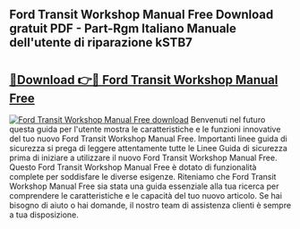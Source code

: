 ## Ford Transit Workshop Manual Free Download gratuit PDF - Part-Rgm Italiano Manuale dell'utente di riparazione kSTB7

# <h2><a href="http://dfc3rwa.blite.top/?on=Ford+Transit+Workshop+Manual+Free">🔗Download 👉🔴 Ford Transit Workshop Manual Free</a></h2>

[![Ford Transit Workshop Manual Free download](https://i.imgur.com/lujVjoI.png)](http://dfc3rwa.blite.top/?on=Ford+Transit+Workshop+Manual+Free)
Benvenuti nel futuro questa guida per l'utente mostra le caratteristiche e le funzioni innovative del tuo nuovo Ford Transit Workshop Manual Free. Importanti linee guida di sicurezza si prega di leggere attentamente tutte le Linee Guida di sicurezza prima di iniziare a utilizzare il nuovo Ford Transit Workshop Manual Free. Questo Ford Transit Workshop Manual Free è dotato di funzionalità complete per soddisfare le diverse esigenze. Riteniamo che Ford Transit Workshop Manual Free sia stata una guida essenziale alla tua ricerca per comprendere le caratteristiche e le capacità del tuo nuovo articolo. Se hai bisogno di aiuto o hai domande, il nostro team di assistenza clienti è sempre a tua disposizione.
